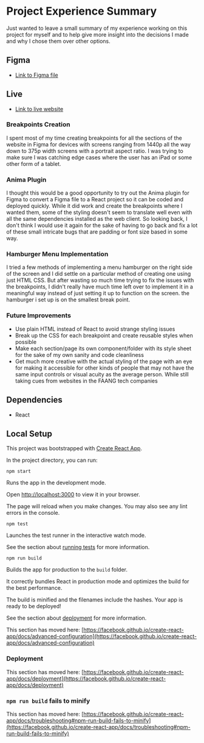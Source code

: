 # Project Experience Summary

Just wanted to leave a small summary of my experience working on this project for myself and to help give more insight into the decisions I made and why I chose them over other options.


## Figma

- [Link to Figma file](https://www.figma.com/file/ZTziRVzeXgcguEh9kTUxZo/Rios-Landing-Page?type=design&node-id=0%3A1&t=htDspu7BnbX8bo5X-1)

## Live

- [Link to live website](https://rios-partners.vercel.app)




### Breakpoints Creation

I spent most of my time creating breakpoints for all the sections of the website in Figma for devices with screens ranging from 1440p all the way down to 375p width screens with a portrait aspect ratio. I was trying to make sure I was catching edge cases where the user has an iPad or some other form of a tablet.

### Anima Plugin

I thought this would be a good opportunity to try out the Anima plugin for Figma to convert a Figma file to a React project so it can be coded and deployed quickly. While it did work and create the breakpoints where I wanted them, some of the styling doesn't seem to translate well even with all the same dependencies installed as the web client. So looking back, I don't think I would use it again for the sake of having to go back and fix a lot of these small intricate bugs that are padding or font size based in some way. 

### Hamburger Menu Implementation

I tried a few methods of implementing a menu hamburger on the right side of the screen and I did settle on a particular method of creating one using just HTML CSS. But after wasting so much time trying to fix the issues with the breakpoints, I didn't really have much time left over to implement it in a meaningful way instead of just setting it up to function on the screen. the hamburger i set up is on the smallest break point.

### Future Improvements

- Use plain HTML instead of React to avoid strange styling issues
- Break up the CSS for each breakpoint and create reusable styles when possible
- Make each section/page its own component/folder with its style sheet for the sake of my own sanity and code cleanliness
- Get much more creative with the actual styling of the page with an eye for making it accessible for other kinds of people that may not have the same input controls or visual acuity as the average person. While still taking cues from websites in the FAANG tech companies

## Dependencies

- React

## Local Setup

This project was bootstrapped with [Create React App](https://github.com/facebook/create-react-app).

In the project directory, you can run:

```
npm start
```

Runs the app in the development mode.

Open [http://localhost:3000](http://localhost:3000) to view it in your browser.



The page will reload when you make changes.
You may also see any lint errors in the console.


```
npm test
```

Launches the test runner in the interactive watch mode.

See the section about [running tests](https://facebook.github.io/create-react-app/docs/running-tests) for more information.


```
npm run build
```

Builds the app for production to the `build` folder.

It correctly bundles React in production mode and optimizes the build for the best performance.

The build is minified and the filenames include the hashes.
Your app is ready to be deployed!

See the section about [deployment](https://facebook.github.io/create-react-app/docs/deployment) for more information.



This section has moved here: [https://facebook.github.io/create-react-app/docs/advanced-configuration](https://facebook.github.io/create-react-app/docs/advanced-configuration)

### Deployment

This section has moved here: [https://facebook.github.io/create-react-app/docs/deployment](https://facebook.github.io/create-react-app/docs/deployment)

### `npm run build` fails to minify

This section has moved here: [https://facebook.github.io/create-react-app/docs/troubleshooting#npm-run-build-fails-to-minify](https://facebook.github.io/create-react-app/docs/troubleshooting#npm-run-build-fails-to-minify)
